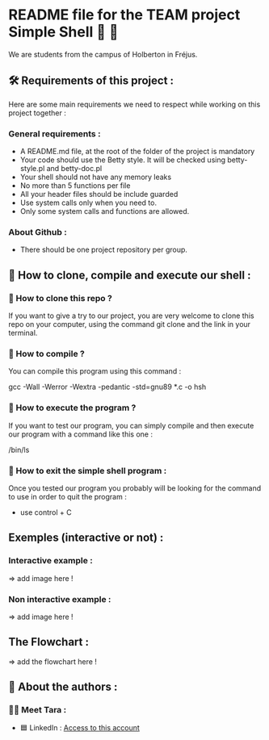 # README file for the TEAM project Simple Shell :busts_in_silhouette: :ledger:

We are students from the campus of Holberton in Fréjus.

## :hammer_and_wrench: Requirements of this project :

Here are some main requirements we need to respect while working on this project together :

### General requirements :

- A README.md file, at the root of the folder of the project is mandatory
- Your code should use the Betty style. It will be checked using betty-style.pl and betty-doc.pl
- Your shell should not have any memory leaks
- No more than 5 functions per file
- All your header files should be include guarded
- Use system calls only when you need to.
- Only some system calls and functions are allowed.

### About Github :

- There should be one project repository per group.


## :rocket:  How to clone, compile and execute our shell :

### :small_orange_diamond: How to clone this repo ?

If you want to give a try to our project, you are very welcome to clone this repo on your computer, using the command git clone and the link in your terminal.

### :small_orange_diamond: How to  compile ?

You can compile this program using this command :

gcc -Wall -Werror -Wextra -pedantic -std=gnu89 *.c -o hsh

### :small_orange_diamond: How to execute the program ?

If you want to test our program, you can simply compile and then execute our program with a command like this one :

/bin/ls

### :small_orange_diamond: How to exit the simple shell program :

Once you tested our program you probably will be looking for the command to use in order to quit the program : 

- use control + C

## Exemples (interactive or not) :

### Interactive example :

=> add image here !

### Non interactive example :

=> add image here !

## The Flowchart :

=> add the flowchart here !

## :busts_in_silhouette:  About the authors :

### :woman_technologist: Meet Tara : 

- :blue_square: LinkedIn : [Access to this account](https://www.linkedin.com/in/tara-alexandra-quartero-a34534177/)
